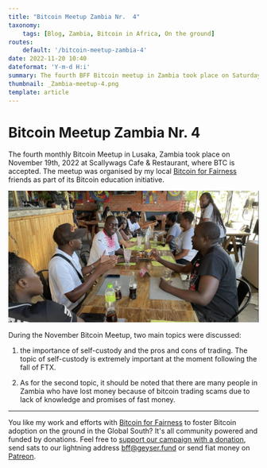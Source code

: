 ```yaml
---
title: "Bitcoin Meetup Zambia Nr.  4"
taxonomy:
    tags: [Blog, Zambia, Bitcoin in Africa, On the ground]
routes:
    default: '/bitcoin-meetup-zambia-4'
date: 2022-11-20 10:40
dateformat: 'Y-m-d H:i'
summary: The fourth BFF Bitcoin meetup in Zambia took place on Saturday Nov 19. 
thumbnail: _Zambia-meetup-4.png
template: article
---
```



# Bitcoin Meetup Zambia Nr.  4

The fourth monthly Bitcoin Meetup in Lusaka, Zambia took place on November 19th, 2022 at Scallywags Cafe & Restaurant, where BTC is accepted. The meetup was organised by my local [Bitcoin for Fairness](https://bffbtc.org) friends as part of its Bitcoin education initiative. 

![](_Zambia-meetup-4.png)

During the November Bitcoin Meetup, two main topics were discussed: 

1. the importance of self-custody and the pros and cons of trading. 
   The topic of self-custody is extremely important at the moment following the fall of FTX. 
   
2. As for the second topic, it should be noted that there are many people in Zambia who have lost money because of bitcoin trading scams due to lack of knowledge and promises of fast money.


---
You like my work and efforts with [Bitcoin for Fairness](https://bffbtc.org) to foster Bitcoin adoption on the ground in the Global South? It's all community powered and funded by donations. Feel free to [support our campaign with a donation](https://anita.link/geyser), send sats to our lightning address bff@geyser.fund or send fiat money on [Patreon](https://patreon.com/anitaposch).
